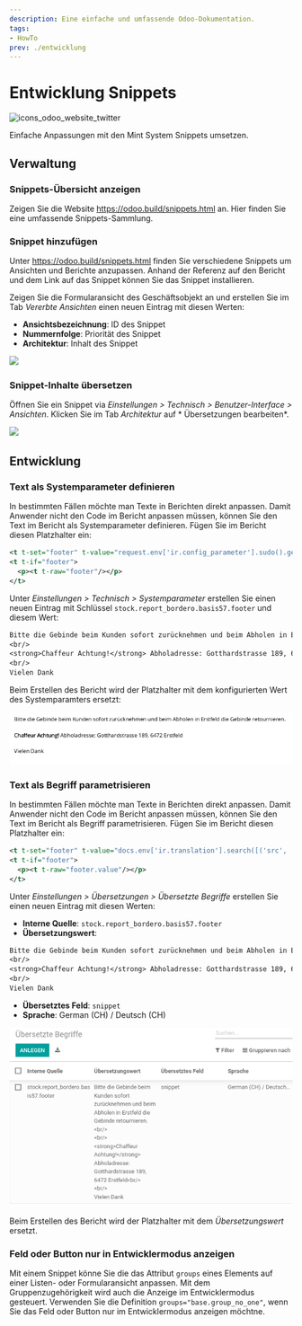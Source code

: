 ```yaml
---
description: Eine einfache und umfassende Odoo-Dokumentation.
tags:
- HowTo
prev: ./entwicklung
---
```

# Entwicklung Snippets
![icons_odoo_website_twitter](assets/icons_odoo_website_twitter.png)

Einfache Anpassungen mit den Mint System Snippets umsetzen.

## Verwaltung

### Snippets-Übersicht anzeigen

Zeigen Sie die Website <https://odoo.build/snippets.html> an. Hier finden Sie eine umfassende Snippets-Sammlung.

### Snippet hinzufügen

Unter <https://odoo.build/snippets.html> finden Sie verschiedene Snippets um Ansichten und Berichte anzupassen. Anhand der Referenz auf den Bericht und dem Link auf das Snippet können Sie das Snippet installieren.

Zeigen Sie die Formularansicht des Geschäftsobjekt an und erstellen Sie im Tab *Vererbte Ansichten* einen neuen Eintrag mit diesen Werten:

* **Ansichtsbezeichnung**: ID des Snippet
* **Nummernfolge**: Priorität des Snippet
* **Architektur**: Inhalt des Snippet

![](assets/Entwicklung%20Snippet%20hinzufügen.gif)

### Snippet-Inhalte übersetzen

Öffnen Sie ein Snippet via *Einstellungen > Technisch > Benutzer-Interface > Ansichten*. Klicken Sie im Tab *Architektur* auf * Übersetzungen bearbeiten*.

![](assets/Snippet%20Übersetzung.png)

## Entwicklung

### Text als Systemparameter definieren

In bestimmten Fällen möchte man Texte in Berichten direkt anpassen. Damit Anwender nicht den Code im Bericht anpassen müssen, können Sie den Text im Bericht als Systemparameter definieren. Fügen Sie im Bericht diesen Platzhalter ein:

```xml
<t t-set="footer" t-value="request.env['ir.config_parameter'].sudo().get_param('stock.report_bordero.basis57.footer')"/>
<t t-if="footer">
  <p><t t-raw="footer"/></p>
</t>
```

Unter *Einstellungen > Technisch > Systemparameter* erstellen Sie einen neuen Eintrag mit Schlüssel `stock.report_bordero.basis57.footer` und diesem Wert:

```txt
Bitte die Gebinde beim Kunden sofort zurücknehmen und beim Abholen in Erstfeld die Gebinde retournieren.<br/>
<br/>
<strong>Chaffeur Achtung!</strong> Abholadresse: Gotthardstrasse 189, 6472 Erstfeld<br/>
<br/>
Vielen Dank
```

Beim Erstellen des Bericht wird der Platzhalter mit dem konfigurierten Wert des Systemparamters ersetzt:

![](assets/Entwicklung%20Snippets%20Bericht%20mit%20Systemparameter.png)

### Text als Begriff parametrisieren

In bestimmten Fällen möchte man Texte in Berichten direkt anpassen. Damit Anwender nicht den Code im Bericht anpassen müssen, können Sie den Text im Bericht als Begriff parametrisieren. Fügen Sie im Bericht diesen Platzhalter ein:

```xml
<t t-set="footer" t-value="docs.env['ir.translation'].search([('src', '=', 'stock.report_bordero.basis57.footer')], limit=1)"/>
<t t-if="footer">
  <p><t t-raw="footer.value"/></p>
</t>
```

Unter *Einstellungen > Übersetzungen > Übersetzte Begriffe* erstellen Sie einen neuen Eintrag mit diesen Werten:

* **Interne Quelle**: `stock.report_bordero.basis57.footer`
* **Übersetzungswert**:

```txt
Bitte die Gebinde beim Kunden sofort zurücknehmen und beim Abholen in Erstfeld die Gebinde retournieren.<br/>
<br/>
<strong>Chaffeur Achtung!</strong> Abholadresse: Gotthardstrasse 189, 6472 Erstfeld<br/>
<br/>
Vielen Dank
```

* **Übersetztes Feld**: `snippet`
* **Sprache**: German (CH) / Deutsch (CH)

![](assets/Entwicklung%20Snippets%20Begriff.png)

Beim Erstellen des Bericht wird der Platzhalter mit dem *Übersetzungswert* ersetzt.

### Feld oder Button nur in Entwicklermodus anzeigen

Mit einem Snippet könne Sie die das Attribut `groups` eines Elements auf einer Listen- oder Formularansicht anpassen. Mit dem Gruppenzugehörigkeit wird auch die Anzeige im Entwicklermodus gesteuert. Verwenden Sie die Definition `groups="base.group_no_one"`, wenn Sie das Feld oder Button nur im Entwicklermodus anzeigen möchtne.